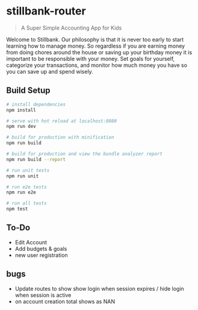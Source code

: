 # stillbank-router

> A Super Simple Accounting App for Kids

Welcome to Stillbank. Our philosophy is that it is never too early to start learning how to manage money. So regardless if you are earning money from doing chores around the house or saving up your birthday money it is important to be responsible with your money. Set goals for yourself, categorize your transactions, and monitor how much money you have so you can save up and spend wisely.

## Build Setup

``` bash
# install dependencies
npm install

# serve with hot reload at localhost:8080
npm run dev

# build for production with minification
npm run build

# build for production and view the bundle analyzer report
npm run build --report

# run unit tests
npm run unit

# run e2e tests
npm run e2e

# run all tests
npm test
```

## To-Do
* Edit Account
* Add budgets & goals
* new user registration

## bugs
* Update routes to show show login when session expires / hide login when session is active
* on account creation total shows as NAN
